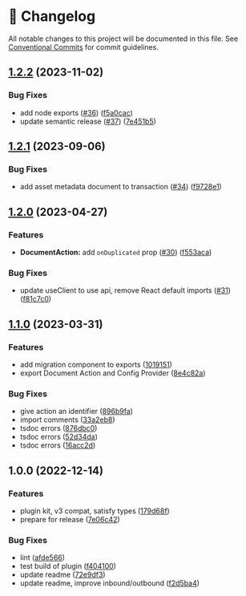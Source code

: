 <!-- markdownlint-disable --><!-- textlint-disable -->

# 📓 Changelog

All notable changes to this project will be documented in this file. See
[Conventional Commits](https://conventionalcommits.org) for commit guidelines.

## [1.2.2](https://github.com/sanity-io/cross-dataset-duplicator/compare/v1.2.1...v1.2.2) (2023-11-02)

### Bug Fixes

- add node exports ([#36](https://github.com/sanity-io/cross-dataset-duplicator/issues/36)) ([f5a0cac](https://github.com/sanity-io/cross-dataset-duplicator/commit/f5a0cac06f89e0c40e542f8b151a8ec6ea37f253))
- update semantic release ([#37](https://github.com/sanity-io/cross-dataset-duplicator/issues/37)) ([7e451b5](https://github.com/sanity-io/cross-dataset-duplicator/commit/7e451b52e7a08587d9751abc7d9a1e6a1a2187ef))

## [1.2.1](https://github.com/sanity-io/cross-dataset-duplicator/compare/v1.2.0...v1.2.1) (2023-09-06)

### Bug Fixes

- add asset metadata document to transaction ([#34](https://github.com/sanity-io/cross-dataset-duplicator/issues/34)) ([f9728e1](https://github.com/sanity-io/cross-dataset-duplicator/commit/f9728e138c3614a33a2ed6531cd0bd82e4ffae9e))

## [1.2.0](https://github.com/sanity-io/cross-dataset-duplicator/compare/v1.1.0...v1.2.0) (2023-04-27)

### Features

- **DocumentAction:** add `onDuplicated` prop ([#30](https://github.com/sanity-io/cross-dataset-duplicator/issues/30)) ([f553aca](https://github.com/sanity-io/cross-dataset-duplicator/commit/f553aca7ef35e2ec54f2f62e7f9e46c9067f6e29))

### Bug Fixes

- update useClient to use api, remove React default imports ([#31](https://github.com/sanity-io/cross-dataset-duplicator/issues/31)) ([f81c7c0](https://github.com/sanity-io/cross-dataset-duplicator/commit/f81c7c0eb48e67f9a840a83f96075716dd8f60df))

## [1.1.0](https://github.com/sanity-io/cross-dataset-duplicator/compare/v1.0.0...v1.1.0) (2023-03-31)

### Features

- add migration component to exports ([1019151](https://github.com/sanity-io/cross-dataset-duplicator/commit/10191513643a22f02d0517c009a7b5084eb030d0))
- export Document Action and Config Provider ([8e4c82a](https://github.com/sanity-io/cross-dataset-duplicator/commit/8e4c82a388e49c4da47c8908c898cb514325cdda))

### Bug Fixes

- give action an identifier ([896b9fa](https://github.com/sanity-io/cross-dataset-duplicator/commit/896b9fa2f3cbcfc207732cacb0255bc1534ad913))
- import comments ([33a2eb8](https://github.com/sanity-io/cross-dataset-duplicator/commit/33a2eb8a64d093eae9e9719d457c1d81b704a100))
- tsdoc errors ([876dbc0](https://github.com/sanity-io/cross-dataset-duplicator/commit/876dbc00c46c21d15992651af6760177f04acb99))
- tsdoc errors ([52d34da](https://github.com/sanity-io/cross-dataset-duplicator/commit/52d34da5f9bcbce79595c0c24d79935a98fddc27))
- tsdoc errors ([16acc2d](https://github.com/sanity-io/cross-dataset-duplicator/commit/16acc2d2f39434b8aa9a854dfcc038e2e3a7af0c))

## 1.0.0 (2022-12-14)

### Features

- plugin kit, v3 compat, satisfy types ([179d68f](https://github.com/sanity-io/cross-dataset-duplicator/commit/179d68fe6cc1cb23a993407e5e3266b798c89143))
- prepare for release ([7e06c42](https://github.com/sanity-io/cross-dataset-duplicator/commit/7e06c42e0735179ea43117ac797df2aa3625f63b))

### Bug Fixes

- lint ([afde566](https://github.com/sanity-io/cross-dataset-duplicator/commit/afde566b988a56ce6f3a2a287db4544f08dd91d8))
- test build of plugin ([f404100](https://github.com/sanity-io/cross-dataset-duplicator/commit/f404100d9f11ea235b634f079985e972b2936dac))
- update readme ([72e9df3](https://github.com/sanity-io/cross-dataset-duplicator/commit/72e9df322c392f61b6a417f8a81ab94bc29d5fb5))
- update readme, improve inbound/outbound ([f2d5ba4](https://github.com/sanity-io/cross-dataset-duplicator/commit/f2d5ba490af3f48837da74529a967e444fbafdc2))
